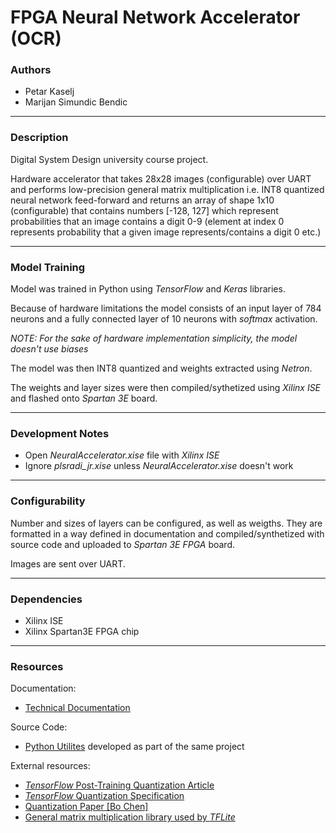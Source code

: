 FPGA Neural Network Accelerator (OCR)
=============

### Authors

- Petar Kaselj
- Marijan Simundic Bendic
 
---

### Description


Digital System Design university course project.

Hardware accelerator that takes 28x28 images (configurable) over UART
and performs low-precision general matrix multiplication i.e. INT8 quantized
neural network feed-forward and returns an array of shape 1x10 (configurable)
that contains numbers [-128, 127] which represent probabilities that an image contains
a digit 0-9 (element at index 0 represents probability that a given image
represents/contains a digit 0 etc.)

---

### Model Training

Model was trained in Python using _TensorFlow_ and _Keras_ libraries.

Because of hardware limitations the model consists of an input layer of 784 neurons and a fully connected layer of 10 neurons with _softmax_ activation.

*NOTE: For the sake of hardware implementation simplicity, the model doesn't use biases* 

The model was then INT8 quantized and weights extracted using _Netron_.

The weights and layer sizes were then compiled/sythetized using _Xilinx ISE_ and flashed onto _Spartan 3E_ board.

---

### Development Notes
- Open _NeuralAccelerator.xise_ file with _Xilinx ISE_
- Ignore _plsradi_jr.xise_ unless _NeuralAccelerator.xise_ doesn't work

---

### Configurability

Number and sizes of layers can be configured, as well as weigths. They are formatted in a way defined in documentation 
and compiled/synthetized with source code and uploaded to _Spartan 3E FPGA_ board.

Images are sent over UART.

---

### Dependencies

-	Xilinx ISE
-	Xilinx Spartan3E FPGA chip

---

### Resources

Documentation:
- [Technical Documentation](Docs/)

Source Code:
- [Python Utilites](https://github.com/MSimundic/Verilog_NN_utilities) developed as part of the same project

External resources:
- [_TensorFlow_ Post-Training Quantization Article](https://www.tensorflow.org/lite/performance/post_training_quantization)
- [_TensorFlow_ Quantization Specification](https://www.tensorflow.org/lite/performance/quantization_spec)
- [Quantization Paper \[Bo Chen\]](https://doi.org/10.48550/arXiv.1712.05877)
- [General matrix multiplication library used by _TFLite_](https://github.com/google/gemmlowp)
